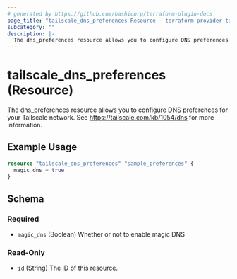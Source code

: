 ```yaml
---
# generated by https://github.com/hashicorp/terraform-plugin-docs
page_title: "tailscale_dns_preferences Resource - terraform-provider-tailscale"
subcategory: ""
description: |-
  The dns_preferences resource allows you to configure DNS preferences for your Tailscale network. See https://tailscale.com/kb/1054/dns for more information.
---
```


# tailscale_dns_preferences (Resource)

The dns_preferences resource allows you to configure DNS preferences for your Tailscale network. See https://tailscale.com/kb/1054/dns for more information.

## Example Usage

```terraform
resource "tailscale_dns_preferences" "sample_preferences" {
  magic_dns = true
}
```

<!-- schema generated by tfplugindocs -->
## Schema

### Required

- `magic_dns` (Boolean) Whether or not to enable magic DNS

### Read-Only

- `id` (String) The ID of this resource.


